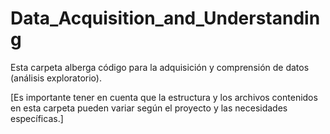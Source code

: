 # Data_Acquisition_and_Understanding

Esta carpeta alberga código para la adquisición y comprensión de datos (análisis exploratorio). 

[Es importante tener en cuenta que la estructura y los archivos contenidos en esta carpeta pueden variar según el proyecto y las necesidades específicas.]
